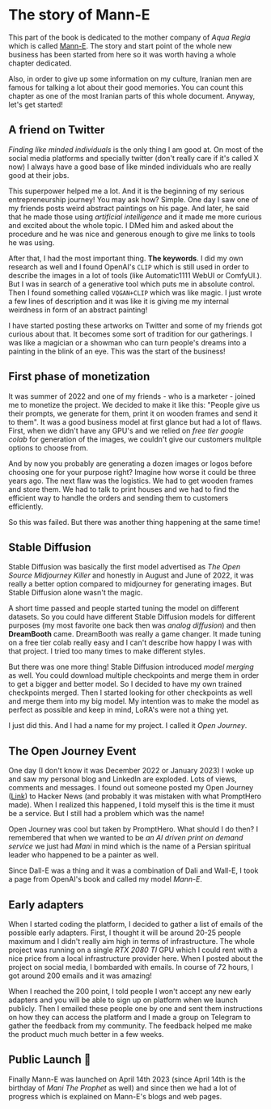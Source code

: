 # The story of Mann-E

This part of the book is dedicated to the mother company of _Aqua Regia_ which is called [Mann-E](https://mann-e.com). The story and start point of the whole new business has been started from here so it was worth having a whole chapter dedicated. 

Also, in order to give up some information on my culture, Iranian men are famous for talking a lot about their good memories. You can count this chapter as one of the most Iranian parts of this whole document. Anyway, let's get started!

## A friend on Twitter

_Finding like minded individuals_ is the only thing I am good at. On most of the social media platforms and specially twitter (don't really care if it's called X now) I always have a good base of like minded individuals who are really good at their jobs. 

This superpower helped me a lot. And it is the beginning of my serious entrepreneurship journey! You may ask how? Simple. One day I saw one of my friends posts weird abstract paintings on his page. And later, he said that he made those using _artificial intelligence_ and it made me more curious and excited about the whole topic. I DMed him and asked about the procedure and he was nice and generous enough to give me links to tools he was using. 

After that, I had the most important thing. __The keywords__. I did my own research as well and I found OpenAI's `CLIP` which is still used in order to describe the images in a lot of tools (like Automatic1111 WebUI or ComfyUI.). But I was in search of a generative tool which puts me in absolute control. Then I found something called `VQGAN+CLIP` which was like magic. I just wrote a few lines of description and it was like it is giving me my internal weirdness in form of an abstract painting!

I have started posting these artworks on Twitter and some of my friends got curious about that. It becomes some sort of tradition for our gatherings. I was like a magician or a showman who can turn people's dreams into a painting in the blink of an eye. This was the start of the business!

## First phase of monetization

It was summer of 2022 and one of my friends - who is a marketer - joined me to monetize the project. We decided to make it like this: "People give us their prompts, we generate for them, print it on wooden frames and send it to them". It was a good business model at first glance but had a lot of flaws. First, when we didn't have any GPU's and we relied on _free tier google colab_ for generation of the images, we couldn't give our customers mulitple options to choose from. 

And by now you probably are generating a dozen images or logos before choosing one for your purpose right? Imagine how worse it could be three years ago. The next flaw was the logistics. We had to get wooden frames and store them. We had to talk to print houses and we had to find the efficient way to handle the orders and sending them to customers efficiently. 

So this was failed. But there was another thing happening at the same time!

## Stable Diffusion

Stable Diffusion was basically the first model advertised as _The Open Source Midjourney Killer_ and honestly in August and June of 2022, it was really a better option compared to midjourney for generating images. But Stable Diffusion alone wasn't the magic. 

A short time passed and people started tuning the model on different datasets. So you could have different Stable Diffusion models for different purposes (my most favorite one back then was _analog diffusion_) and then __DreamBooth__ came. DreamBooth was really a game changer. It made tuning on a free tier colab really easy and I can't describe how happy I was with that project. I tried too many times to make different styles. 

But there was one more thing! Stable Diffusion introduced _model merging_ as well. You could download multiple checkpoints and merge them in order to get a bigger and better model. So I decided to have my own trained checkpoints merged. Then I started looking for other checkpoints as well and merge them into my big model. My intention was to make the model as perfect as possible and keep in mind, LoRA's were not a thing yet. 

I just did this. And I had a name for my project. I called it _Open Journey_. 

## The Open Journey Event

One day (I don't know it was December 2022 or January 2023) I woke up and saw my personal blog and LinkedIn are exploded. Lots of views, comments and messages. I found out someone posted my Open Journey ([Link](https://news.ycombinator.com/item?id=34522311)) to Hacker News (and probably it was mistaken with what PromptHero made). When I realized this happened, I told myself this is the time it must be a service. But I still had a problem which was the name!

Open Journey was cool but taken by PromptHero. What should I do then? I remembered that when we wanted to be _an AI driven print on demand service_ we just had _Mani_ in mind which is the name of a Persian spiritual leader who happened to be a painter as well. 

Since Dall-E was a thing and it was a combination of Dali and Wall-E, I took a page from OpenAI's book and called my model _Mann-E_. 

## Early adapters

When I started coding the platform, I decided to gather a list of emails of the possible early adapters. First, I thought it will be around 20-25 people maximum and I didn't really aim high in terms of infrastructure. The whole project was running on a single _RTX 2080 TI_ GPU which I could rent with a nice price from a local infrastructure provider here. When I posted about the project on social media, I bombarded with emails. In course of 72 hours, I got around 200 emails and it was amazing!

When I reached the 200 point, I told people I won't accept any new early adapters and you will be able to sign up on platform when we launch publicly. Then I emailed these people one by one and sent them instructions on how they can access the platform and I made a group on Telegram to gather the feedback from my community. The feedback helped me make the product much much better in a few weeks. 

## Public Launch 🚀

Finally Mann-E was launched on April 14th 2023 (since April 14th is the birthday of _Mani The Prophet_ as well) and since then we had a lot of progress which is explained on Mann-E's blogs and web pages. 